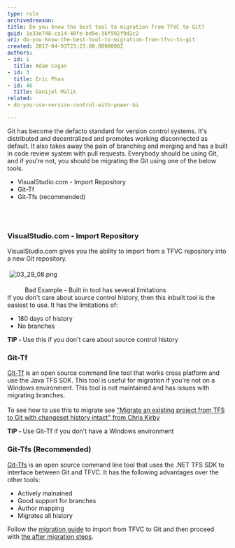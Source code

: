 ```yaml
---
type: rule
archivedreason: 
title: Do you know the best tool to migration from TFVC to Git?
guid: 1e33e748-ca14-40fe-bd9e-36f992f9d2c2
uri: do-you-know-the-best-tool-to-migration-from-tfvc-to-git
created: 2017-04-03T23:23:08.0000000Z
authors:
- id: 1
  title: Adam Cogan
- id: 3
  title: Eric Phan
- id: 46
  title: Danijel Malik
related:
- do-you-use-version-control-with-power-bi

---
```



Git has become the defacto standard for version control systems. It's distributed and decentralized and promotes working disconnected&#160;as default. It also takes away the pain of branching and merging and has a built in code review system with pull requests. Everybody should be using Git, and&#160;if you're not, you should be migrating the Git using one of the below tools.<br><div><ul><li>VisualStudio.com - Import Repository<br></li><li>Git-Tf<br></li><li>​​Git-Tfs (recommended)<br></li></ul></div>
<br><excerpt class='endintro'></excerpt><br>
<h3 class="ssw15-rteElement-H3">​VisualStudio.com - Import Repository<br></h3><p>​VisualStudio.com gives you the ability to import from a TFVC repository into a new Git repository.&#160;<br></p><p><img src="/SiteAssets/do-you-know-the-best-tool-to-migration-from-tfvc-to-git/03_29_08.png" alt="03_29_08.png" style="margin&#58;5px;" /><br></p><dd class="ssw15-rteElement-FigureBad">Bad Example - Built in tool has several limitations<br></dd><div>If you don't care about source control history, then this inbuilt tool is the easiest to use. It has the limitations of&#58;</div><div><ul><li>​180 days of history<br></li><li>No branches<br></li></ul><p class="ssw15-rteElement-GreyBox"><strong>TIP - </strong>Use​​​​ this if you don't care about source control history<br></p> </div><h3 class="ssw15-rteElement-H3">Git​​-Tf&#160;<br></h3><a href="https&#58;//gittf.codeplex.com/">Git-Tf</a> is an open source command line tool&#160;​that works cross platform and use the&#160;Java TFS SDK. This tool is useful for migration if you're not on a Windows environment. This tool is not maintained and has issues with migrating branches.&#160;<div><br></div><div>To see how to use this to migrate see&#160;<a href="https&#58;//chriskirby.net/blog/migrate-an-existing-project-from-tfs-to-github-with-changeset-history-intact">&quot;Migrate an existing project from TFS to Git with changeset history intact&quot; from Chris Kirby​</a><br></div><p class="ssw15-rteElement-GreyBox"><strong>TIP - </strong>​Use Git-Tf if you don't have a Windows environment<br></p><div><h3 class="ssw15-rteElement-H3">Git-Tfs (​​​Recommended)<br></h3></div><div><a href="https&#58;//github.com/git-tfs/git-tfs">Git-Tfs</a> is an open source command line tool that uses the .NET TFS SDK to interface between Git and TFVC. It has the following advantages over the other tools&#58;<br></div><div><ul><li>​Actively mainained<br></li><li>Good support for branches<br></li><li>Author mapping<br></li><li>Migrates all history​<br></li></ul><div>Follow the <a href="https&#58;//github.com/git-tfs/git-tfs/blob/master/doc/usecases/migrate_tfs_to_git.md">migration guide</a> to import from TFVC to Git and then&#160;proceed with <a href="/_layouts/15/FIXUPREDIRECT.ASPX?WebId=3dfc0e07-e23a-4cbb-aac2-e778b71166a2&amp;TermSetId=07da3ddf-0924-4cd2-a6d4-a4809ae20160&amp;TermId=d9e40f73-f7e8-4ff3-aedf-800df2941564">the after migration steps​</a>.<br><br></div></div><div><br></div>


